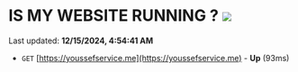 # IS MY WEBSITE RUNNING ? [![](https://img.shields.io/static/v1?label=Sponsor&message=%E2%9D%A4&logo=GitHub&color=%23fe8e86)](https://github.com/sponsors/Youssef-Lehmam)

Last updated: **12/15/2024, 4:54:41 AM**

- `GET` [https://youssefservice.me](https://youssefservice.me) - **Up** (93ms)
